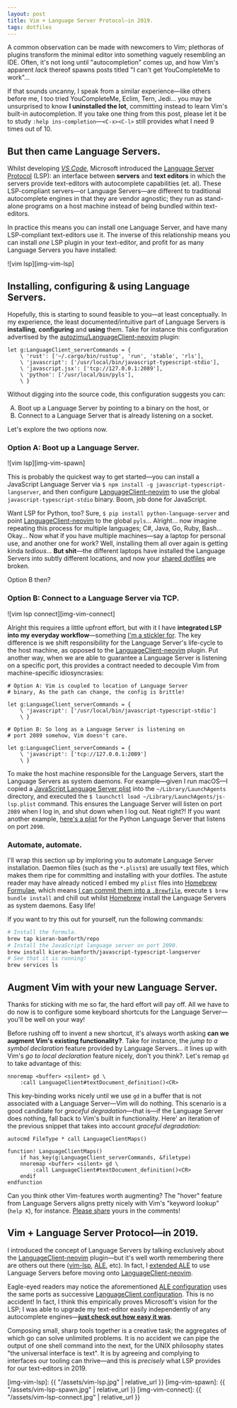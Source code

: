 ```yaml
---
layout: post
title: Vim + Language Server Protocol—in 2019.
tags: dotfiles
---
```


A common observation can be made with newcomers to Vim; plethoras of plugins
transform the minimal editor into something vaguely resembling an IDE. Often,
it's not long until "autocompletion" comes up, and how Vim's apparent _lack_
thereof spawns posts titled "I can't get YouCompleteMe to work"...

If that sounds uncanny, I speak from a similar experience—like others before me,
I too tried YouCompleteMe, Eclim, Tern, Jedi... you may be unsurprised to know
**I uninstalled the lot**, committing instead to learn Vim's built-in
autocompletion. If you take one thing from this post, please let it be to study
`:help ins-completion`—`<C-x><C-l>` still provides what I need 9 times out of
10.

## But then came Language Servers.

Whilst developing _[VS Code][vscode-site]_, Microsoft introduced the [Language
Server Protocol][lsp-site] (LSP): an interface between **servers** and **text
editors** in which the servers provide text-editors with autocomplete
capabilities (et. al). These LSP-compliant servers—or Language Servers—are
different to traditional autocomplete engines in that they are vendor agnostic;
they run as stand-alone programs on a host machine instead of being bundled
within text-editors.

In practice this means you can install one Language Server, and have many
LSP-compliant text-editors use it. The inverse of this relationship means you
can install _one_ LSP plugin in your text-editor, and profit for as many
Language Servers you have installed:

![vim lsp][img-vim-lsp]

## Installing, configuring & using Language Servers.

Hopefully, this is starting to sound feasible to you—at least conceptually. In
my experience, the least documented/intuitive part of Language Servers is
**installing**, **configuring** and **using** them. Take for instance this
configuration advertised by the [autozimu/LanguageClient-neovim][lsp-plugin]
plugin:

```vim
let g:LanguageClient_serverCommands = {
    \ 'rust': ['~/.cargo/bin/rustup', 'run', 'stable', 'rls'],
    \ 'javascript': ['/usr/local/bin/javascript-typescript-stdio'],
    \ 'javascript.jsx': ['tcp://127.0.0.1:2089'],
    \ 'python': ['/usr/local/bin/pyls'],
    \ }
```

Without digging into the source code, this configuration suggests you can:
<ol type="A">
  <li>Boot up a Language Server by pointing to a binary on the host, or</li>
  <li>Connect to a Language Server that is already listening on a socket.</li>
</ol>
Let's explore the two options now.

### Option A: Boot up a Language Server.

![vim lsp][img-vim-spawn]

This is probably the quickest way to get started—you can install a JavaScript
Language Server via  `$ npm install -g javascript-typescript-langserver`, and
then configure [LanguageClient-neovim][lsp-plugin] to use the global
`javascript-typescript-stdio` binary.  Boom, job done for JavaScript.

Want LSP for Python, too? Sure, `$ pip install python-language-server` and point
[LanguageClient-neovim][lsp-plugin] to the global `pyls`... Alright... now
imagine repeating this process for multiple languages; C#, Java, Go, Ruby,
Bash...  Okay... Now what if you have multiple machines—say a laptop for
personal use, and another one for work? Well, installing them all over again is
getting kinda _tedious_... **But shit**—the different laptops have installed the
Language Servers into subtly different locations, and now your [shared
dotfiles][dotfiles] are broken.

Option B then?

### Option B: Connect to a Language Server via TCP.

![vim lsp connect][img-vim-connect]

Alright this requires a little upfront effort, but with it I have **integrated
LSP into my everyday workflow**—something [I'm a stickler
for][1k-dotfile-commits]. The key difference is we shift responsibility for the
Language Server's life-cycle to the host machine, as opposed to the
[LanguageClient-neovim][lsp-plugin] plugin. Put another way, when we are able to
guarantee a Language Server is listening on a specific port, this provides a
contract needed to decouple Vim from machine-specific idiosyncrasies:

```vim
# Option A: Vim is coupled to location of Language Server
# binary, As the path can change, the config is brittle!

let g:LanguageClient_serverCommands = {
    \ 'javascript': ['/usr/local/bin/javascript-typescript-stdio']
    \ }

# Option B: So long as a Language Server is listening on
# port 2089 somehow, Vim doesn't care.

let g:LanguageClient_serverCommands = {
    \ 'javascript': ['tcp://127.0.0.1:2089']
    \ }
```

To make the host machine responsible for the Language Servers, start the
Language Servers as system daemons. For example—given I run macOS—I copied a
[JavaScript Language Server plist][javascript-plist] into the
`~/Library/LaunchAgents` directory, and executed the `$ launchctl load
~/Library/LaunchAgents/js-lsp.plist` command. This ensures the Language Server
will listen on port `2089` when I log in, and shut down when I log out. Neat
right?! If you want another example, [here's a plist][python-plist] for the
Python Language Server that listens on port `2090`.

### Automate, automate.

I'll wrap this section up by imploring you to automate Language Server
installation. Daemon files (such as the `*.plist`s) are usually text files,
which makes them ripe for committing and installing with your dotfiles.  The
astute reader may have already noticed I embed my `plist` files into [Homebrew
Formulae][homebrew-formulae], which means [I can commit them into a
`.Brewfile`][brewfile], execute `$ brew bundle install` and chill out whilst
[Homebrew][homebrew] install the Language Servers as system daemons. Easy life!

If you want to try this out for yourself, run the following commands:

```sh
# Install the formula.
brew tap kieran-bamforth/repo
# Install the JavaScript language server on port 2090.
brew install kieran-bamforth/javascript-typescript-langserver
# See that it is running!
brew services ls
```

## Augment Vim with your new Language Server.

Thanks for sticking with me so far, the hard effort will pay off. All we have to
do now is to configure some keyboard shortcuts for the Language Server—you'll be
well on your way!

Before rushing off to invent a new shortcut, it's always worth asking **can we
augment Vim's existing functionality?**. Take for instance, the _jump to a
symbol declaration_ feature provided by Language Servers... it lines up with
Vim's _go to local declaration_ feature nicely, don't you think?. Let's remap
`gd` to take advantage of this:

```vim
nnoremap <buffer> <silent> gd \
    :call LanguageClient#textDocument_definition()<CR>
```

This key-binding works nicely until we use `gd` in a buffer that is not
associated with a Language Server—Vim will do nothing. This scenario is a good
candidate for _graceful degradation_—that is—if the Language Server does
nothing, fall back to Vim's built in functionality. Here' an iteration of the
previous snippet that takes into account _graceful degradation_:

```vim
autocmd FileType * call LanguageClientMaps()

function! LanguageClientMaps()
    if has_key(g:LanguageClient_serverCommands, &filetype)
    nnoremap <buffer> <silent> gd \
        :call LanguageClient#textDocument_definition()<CR>
    endif
endfunction
```

Can you think other Vim-features worth augmenting? The "hover" feature from
Language Servers aligns pretty nicely with Vim's "keyword lookup" (`help K`),
for instance.  [Please share][my-lsp-bindings] yours in the comments!

## Vim + Language Server Protocol—in 2019.

I introduced the concept of Language Servers by talking exclusively about the
[LanguageClient-neovim][lsp-plugin] plugin—but it's well worth remembering there
are others out there ([vim-lsp][vim-lsp], [ALE][ale], etc). In fact, I [extended
ALE][extend-ale] to use Language Servers before moving onto
[LanguageClient-neovim][lsp-plugin].

Eagle-eyed readers may notice the aforementioned [ALE
configuration][javascript-config-ale] uses the same ports as successive
[LanguageClient configuration][javascript-config-languageclient]. This is no
accident! In fact, I think this empirically proves Microsoft's vision for the
LSP; I was able to upgrade my text-editor easily independently of any
autocomplete engines—[**just check out how easy it was**][replace-ale].

Composing small, sharp tools together is a creative task; the aggregates of
which go can solve unlimited problems. It is no accident we can pipe the output
of one shell command into the next, for the UNIX philosophy states "the
universal interface is text". It is by agreeing and complying to interfaces our
tooling can thrive—and this is _precisely_ what LSP provides for our
text-editors in 2019.

[img-vim-lsp]: {{ "/assets/vim-lsp.jpg"  | relative_url }}
[img-vim-spawn]: {{ "/assets/vim-lsp-spawn.jpg"  | relative_url }}
[img-vim-connect]: {{ "/assets/vim-lsp-connect.jpg"  | relative_url }}

[1k-dotfile-commits]: https://www.kieranbamforth.me/blog/one-thousand-dotfile-commits.html
[ale]: https://github.com/w0rp/ale
[brewfile]: https://github.com/kieran-bamforth/dotfiles/blob/d2850ca1c4db66893850b40ca2e74eb279ae06bf/.Brewfile#L102-L105
[dotfiles]: https://github.com/kieran-bamforth/dotfiles
[extend-ale]: https://github.com/kieran-bamforth/dotfiles/tree/e0c4b625d72a32d34e2088775f0f4d208ddcf719/.vim/bundle/vim-kieran/after/plugin/ale
[homebrew-formulae]: https://docs.brew.sh/Formula-Cookbook
[homebrew]: https://brew.sh/
[javascript-config-ale]: https://github.com/kieran-bamforth/dotfiles/blob/e0c4b625d72a32d34e2088775f0f4d208ddcf719/.vim/bundle/vim-kieran/after/plugin/ale/jstsls.vim#L4-L5
[javascript-config-languageclient]: https://github.com/kieran-bamforth/dotfiles/blob/190b1b859f564271e4cfd62cd08fb6c8af137c93/.vimrc#L419
[javascript-plist]: https://github.com/kieran-bamforth/homebrew-repo/blob/c8b3d0b6adc18e250dd0f8e0a2a89c22ad1a6ec5/Formula/javascript-typescript-langserver.rb#L15-L33
[lsp-plugin]: https://github.com/autozimu/LanguageClient-neovim
[lsp-site]: https://microsoft.github.io/language-server-protocol/
[my-lsp-bindings]: https://github.com/kieran-bamforth/dotfiles/commit/190b1b859f564271e4cfd62cd08fb6c8af137c93
[python-plist]: https://github.com/kieran-bamforth/homebrew-repo/blob/faa4464756900098d74ae9140515426717e9578d/Formula/python-language-server.rb#L11-L31
[replace-ale]: https://github.com/kieran-bamforth/dotfiles/commit/7b695e648b7ff84859fb67c6aefd932a8c62cf92
[vim-lsp]: https://github.com/prabirshrestha/vim-lsp
[vscode-site]: https://code.visualstudio.com/
